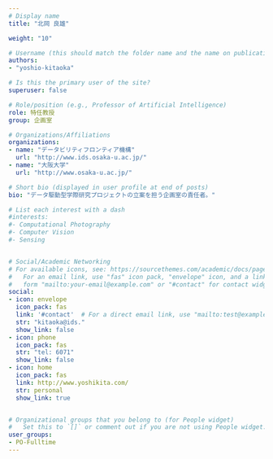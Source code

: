 ```yaml
---
# Display name
title: "北岡 良雄"

weight: "10"

# Username (this should match the folder name and the name on publications)
authors:
- "yoshio-kitaoka"

# Is this the primary user of the site?
superuser: false

# Role/position (e.g., Professor of Artificial Intelligence)
role: 特任教授
group: 企画室

# Organizations/Affiliations
organizations:
- name: "データビリティフロンティア機構"
  url: "http://www.ids.osaka-u.ac.jp/"
- name: "大阪大学"
  url: "http://www.osaka-u.ac.jp/"

# Short bio (displayed in user profile at end of posts)
bio: "データ駆動型学際研究プロジェクトの立案を担う企画室の責任者。"

# List each interest with a dash
#interests:
#- Computational Photography
#- Computer Vision
#- Sensing


# Social/Academic Networking
# For available icons, see: https://sourcethemes.com/academic/docs/page-builder/#icons
#   For an email link, use "fas" icon pack, "envelope" icon, and a link in the
#   form "mailto:your-email@example.com" or "#contact" for contact widget.
social:
- icon: envelope
  icon_pack: fas
  link: '#contact'  # For a direct email link, use "mailto:test@example.org".
  str: "kitaoka@ids."
  show_link: false
- icon: phone
  icon_pack: fas
  str: "tel: 6071"
  show_link: false
- icon: home
  icon_pack: fas
  link: http://www.yoshikita.com/
  str: personal
  show_link: true


# Organizational groups that you belong to (for People widget)
#   Set this to `[]` or comment out if you are not using People widget.
user_groups:
- PO-Fulltime
---
```


